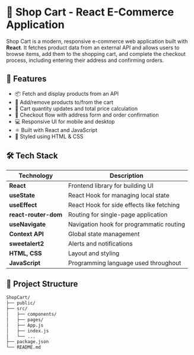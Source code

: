 # 🛒 Shop Cart - React E-Commerce Application

Shop Cart is a modern, responsive e-commerce web application built with **React**. It fetches product data from an external API and allows users to browse items, add them to the shopping cart, and complete the checkout process, including entering their address and confirming orders.

## 🚀 Features

- 📦 Fetch and display products from an API
- 🛒 Add/remove products to/from the cart
- 🔢 Cart quantity updates and total price calculation
- 🧾 Checkout flow with address form and order confirmation
- 💻 Responsive UI for mobile and desktop
- ⚛️ Built with React and JavaScript
- 🎨 Styled using HTML & CSS 

## 🛠️ Tech Stack

| Technology       | Description                                |
|------------------|--------------------------------------------|
| **React**        | Frontend library for building UI           |
| **useState**     | React Hook for managing local state        |
| **useEffect**    | React Hook for side effects like fetching  |
| **react-router-dom** | Routing for single-page application    |
| **useNavigate**  | Navigation hook for programmatic routing   |
| **Context API**  | Global state management                    |
| **sweetalert2**  | Alerts and notifications                   |
| **HTML, CSS**    | Layout and styling                         |
| **JavaScript**   | Programming language used throughout       |

## 📁 Project Structure

```bash
ShopCart/
├── public/
├── src/
│   ├── components/
│   ├── pages/
│   ├── App.js
│   ├── index.js
│   └── ...
├── package.json
└── README.md
